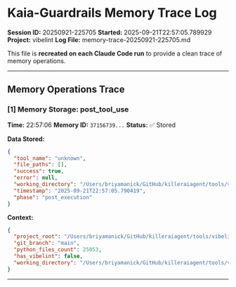 # Kaia-Guardrails Memory Trace Log

**Session ID:** 20250921-225705
**Started:** 2025-09-21T22:57:05.789929
**Project:** vibelint
**Log File:** memory-trace-20250921-225705.md

This file is **recreated on each Claude Code run** to provide a clean trace of memory operations.

---

## Memory Operations Trace


### [1] Memory Storage: post_tool_use

**Time:** 22:57:06
**Memory ID:** `37156739...`
**Status:** ✅ Stored

**Data Stored:**
```json
{
  "tool_name": "unknown",
  "file_paths": [],
  "success": true,
  "error": null,
  "working_directory": "/Users/briyamanick/GitHub/killeraiagent/tools/vibelint",
  "timestamp": "2025-09-21T22:57:05.790419",
  "phase": "post_execution"
}
```

**Context:**
```json
{
  "project_root": "/Users/briyamanick/GitHub/killeraiagent/tools/vibelint",
  "git_branch": "main",
  "python_files_count": 25053,
  "has_vibelint": false,
  "working_directory": "/Users/briyamanick/GitHub/killeraiagent/tools/vibelint"
}
```

---
